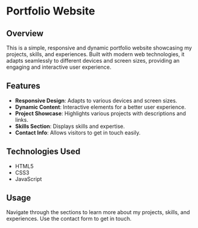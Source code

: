 # Portfolio Website

## Overview

This is a simple, responsive and dynamic portfolio website showcasing my projects, skills, and experiences. Built with modern web technologies, it adapts seamlessly to different devices and screen sizes, providing an engaging and interactive user experience.

## Features

- **Responsive Design**: Adapts to various devices and screen sizes.
- **Dynamic Content**: Interactive elements for a better user experience.
- **Project Showcase**: Highlights various projects with descriptions and links.
- **Skills Section**: Displays skills and expertise.
- **Contact Info**: Allows visitors to get in touch easily.

## Technologies Used

- HTML5
- CSS3
- JavaScript

## Usage

Navigate through the sections to learn more about my projects, skills, and experiences. Use the contact form to get in touch.

